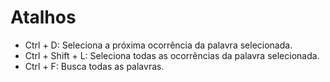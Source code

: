 # Atalhos
- Ctrl + D: Seleciona a próxima ocorrência da palavra selecionada.
- Ctrl + Shift + L: Seleciona todas as ocorrências da palavra selecionada.
- Ctrl + F: Busca todas as palavras. 



